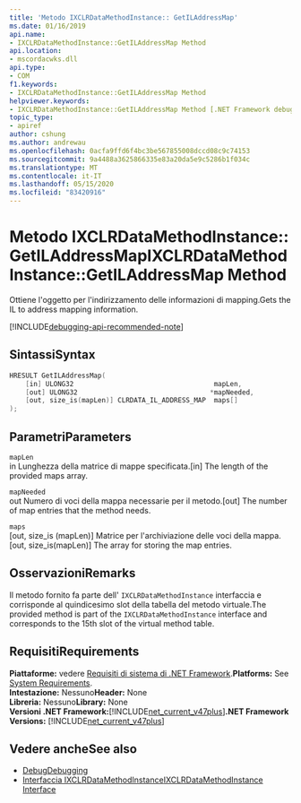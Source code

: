 ```yaml
---
title: 'Metodo IXCLRDataMethodInstance:: GetILAddressMap'
ms.date: 01/16/2019
api.name:
- IXCLRDataMethodInstance::GetILAddressMap Method
api.location:
- mscordacwks.dll
api.type:
- COM
f1.keywords:
- IXCLRDataMethodInstance::GetILAddressMap Method
helpviewer.keywords:
- IXCLRDataMethodInstance::GetILAddressMap Method [.NET Framework debugging]
topic_type:
- apiref
author: cshung
ms.author: andrewau
ms.openlocfilehash: 0acfa9ffd6f4bc3be567855008dccd08c9c74153
ms.sourcegitcommit: 9a4488a3625866335e83a20da5e9c5286b1f034c
ms.translationtype: MT
ms.contentlocale: it-IT
ms.lasthandoff: 05/15/2020
ms.locfileid: "83420916"
---
```

# <a name="ixclrdatamethodinstancegetiladdressmap-method"></a><span data-ttu-id="4542c-102">Metodo IXCLRDataMethodInstance:: GetILAddressMap</span><span class="sxs-lookup"><span data-stu-id="4542c-102">IXCLRDataMethodInstance::GetILAddressMap Method</span></span>

<span data-ttu-id="4542c-103">Ottiene l'oggetto per l'indirizzamento delle informazioni di mapping.</span><span class="sxs-lookup"><span data-stu-id="4542c-103">Gets the IL to address mapping information.</span></span>

[!INCLUDE[debugging-api-recommended-note](../../../../includes/debugging-api-recommended-note.md)]

## <a name="syntax"></a><span data-ttu-id="4542c-104">Sintassi</span><span class="sxs-lookup"><span data-stu-id="4542c-104">Syntax</span></span>

```cpp
HRESULT GetILAddressMap(
    [in] ULONG32                                   mapLen,
    [out] ULONG32                                 *mapNeeded,
    [out, size_is(mapLen)] CLRDATA_IL_ADDRESS_MAP  maps[]
);
```

## <a name="parameters"></a><span data-ttu-id="4542c-105">Parametri</span><span class="sxs-lookup"><span data-stu-id="4542c-105">Parameters</span></span>

`mapLen`\
<span data-ttu-id="4542c-106">in Lunghezza della matrice di mappe specificata.</span><span class="sxs-lookup"><span data-stu-id="4542c-106">[in] The length of the provided maps array.</span></span>

`mapNeeded`\
<span data-ttu-id="4542c-107">out Numero di voci della mappa necessarie per il metodo.</span><span class="sxs-lookup"><span data-stu-id="4542c-107">[out] The number of map entries that the method needs.</span></span>

`maps`\
<span data-ttu-id="4542c-108">[out, size_is (mapLen)] Matrice per l'archiviazione delle voci della mappa.</span><span class="sxs-lookup"><span data-stu-id="4542c-108">[out, size_is(mapLen)] The array for storing the map entries.</span></span>

## <a name="remarks"></a><span data-ttu-id="4542c-109">Osservazioni</span><span class="sxs-lookup"><span data-stu-id="4542c-109">Remarks</span></span>

<span data-ttu-id="4542c-110">Il metodo fornito fa parte dell' `IXCLRDataMethodInstance` interfaccia e corrisponde al quindicesimo slot della tabella del metodo virtuale.</span><span class="sxs-lookup"><span data-stu-id="4542c-110">The provided method is part of the `IXCLRDataMethodInstance` interface and corresponds to the 15th slot of the virtual method table.</span></span>

## <a name="requirements"></a><span data-ttu-id="4542c-111">Requisiti</span><span class="sxs-lookup"><span data-stu-id="4542c-111">Requirements</span></span>

<span data-ttu-id="4542c-112">**Piattaforme:** vedere [Requisiti di sistema di .NET Framework](../../get-started/system-requirements.md).</span><span class="sxs-lookup"><span data-stu-id="4542c-112">**Platforms:** See [System Requirements](../../get-started/system-requirements.md).</span></span>  
<span data-ttu-id="4542c-113">**Intestazione:** Nessuno</span><span class="sxs-lookup"><span data-stu-id="4542c-113">**Header:** None</span></span>  
<span data-ttu-id="4542c-114">**Libreria:** Nessuno</span><span class="sxs-lookup"><span data-stu-id="4542c-114">**Library:** None</span></span>  
<span data-ttu-id="4542c-115">**Versioni .NET Framework:**[!INCLUDE[net_current_v47plus](../../../../includes/net-current-v47plus.md)]</span><span class="sxs-lookup"><span data-stu-id="4542c-115">**.NET Framework Versions:** [!INCLUDE[net_current_v47plus](../../../../includes/net-current-v47plus.md)]</span></span>  

## <a name="see-also"></a><span data-ttu-id="4542c-116">Vedere anche</span><span class="sxs-lookup"><span data-stu-id="4542c-116">See also</span></span>

- [<span data-ttu-id="4542c-117">Debug</span><span class="sxs-lookup"><span data-stu-id="4542c-117">Debugging</span></span>](index.md)
- [<span data-ttu-id="4542c-118">Interfaccia IXCLRDataMethodInstance</span><span class="sxs-lookup"><span data-stu-id="4542c-118">IXCLRDataMethodInstance Interface</span></span>](ixclrdatamethodinstance-interface.md)

